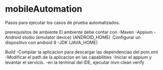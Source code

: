# mobileAutomation

Pasos para ejecutar los casos de prueba automatizados.

prerequisitos de ambiente
El ambiente debe contar con
  -Maven
  -Appium
  -Android studio (emulator device) (ANDROID_HOME)
    .Configurar un dispositivo con android 9
  -JDK (JAVA_HOME)

Build
  -Compilar la aplicacion para descargar las dependencias del pom.xml
  -Modificar el path de la aplicacion en las capabilities
  -Iniciar el appium y levantar el servicio.
  -en la terminal del IDE, ejecutar mvn clean verify
